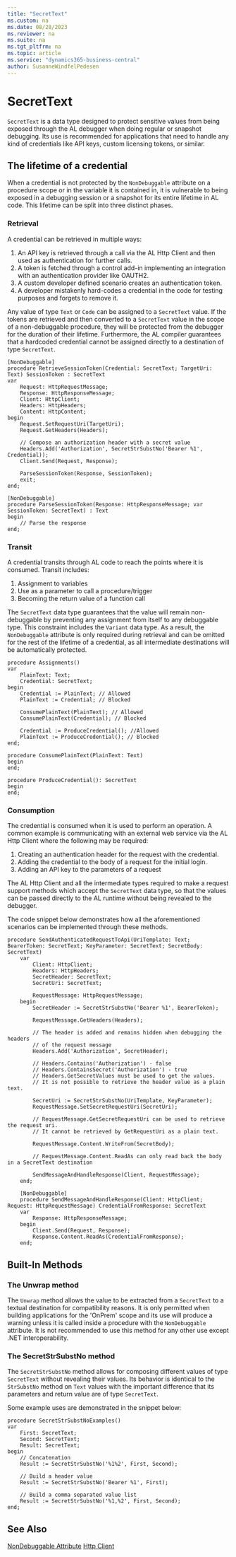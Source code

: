 ```yaml
---
title: "SecretText"
ms.custom: na
ms.date: 08/28/2023
ms.reviewer: na
ms.suite: na
ms.tgt_pltfrm: na
ms.topic: article
ms.service: "dynamics365-business-central"
author: SusanneWindfelPedesen
---
```


# SecretText

`SecretText` is a data type designed to protect sensitive values from being exposed through the AL debugger when doing regular or snapshot debugging. Its use is recommended for applications that need to handle any kind of credentials like API keys, custom licensing tokens, or similar.

## The lifetime of a credential

When a credential is not protected by the `NonDebuggable` attribute on a procedure scope or in the variable it is contained in, it is vulnerable to being exposed
in a debugging session or a snapshot for its entire lifetime in AL code. This lifetime can be split into three distinct phases.

### Retrieval

A credential can be retrieved in multiple ways:
1. An API key is retrieved through a call via the AL Http Client and then used as authentication for further calls.
2. A token is fetched through a control add-in implementing an integration with an authentication provider like OAUTH2.
3. A custom developer defined scenario creates an authentication token.
4. A developer mistakenly hard-codes a credential in the code for testing purposes and forgets to remove it.

Any value of type `Text` or `Code` can be assigned to a `SecretText` value. If the tokens are retrieved and then converted to a `SecretText` value in the scope of a non-debuggable procedure, they will be protected from the debugger for the duration of their lifetime. Furthermore, the AL compiler guarantees that a hardcoded credential cannot be assigned directly to a destination of type `SecretText`.

```
[NonDebuggable]
procedure RetrieveSessionToken(Credential: SecretText; TargetUri: Text) SessionToken : SecretText
var
    Request: HttpRequestMessage;
    Response: HttpResponseMessage;
    Client: HttpClient;
    Headers: HttpHeaders;
    Content: HttpContent;
begin
    Request.SetRequestUri(TargetUri);
    Request.GetHeaders(Headers);

    // Compose an authorization header with a secret value
    Headers.Add('Authorization', SecretStrSubstNo('Bearer %1', Credential));
    Client.Send(Request, Response);

    ParseSessionToken(Response, SessionToken);
    exit;
end;

[NonDebuggable]
procedure ParseSessionToken(Response: HttpResponseMessage; var SessionToken: SecretText) : Text
begin
    // Parse the response
end;
```

### Transit

A credential transits through AL code to reach the points where it is consumed. Transit includes:
1. Assignment to variables
2. Use as a parameter to call a procedure/trigger
3. Becoming the return value of a function call

The `SecretText` data type guarantees that the value will remain non-debuggable by preventing any assignment from itself to any
debuggable type. This constraint includes the `Variant` data type. As a result, the `NonDebuggable` attribute is only required during retrieval
and can be omitted for the rest of the lifetime of a credential, as all intermediate destinations will be automatically protected.

```
procedure Assignments()
var
    PlainText: Text;
    Credential: SecretText;
begin
    Credential := PlainText; // Allowed
    PlainText := Credential; // Blocked

    ConsumePlainText(PlainText); // Allowed
    ConsumePlainText(Credential); // Blocked

    Credential := ProduceCredential(); //Allowed
    PlainText := ProduceCredential(); // Blocked
end;

procedure ConsumePlainText(PlainText: Text)
begin
end;

procedure ProduceCredential(): SecretText
begin
end;
```

### Consumption

The credential is consumed when it is used to perform an operation. A common example is communicating with an external web service via the AL Http Client
where the following may be required:
1. Creating an authentication header for the request with the credential.
2. Adding the credential to the body of a request for the initial login.
3. Adding an API key to the parameters of a request

The AL Http Client and all the intermediate types required to make a request support methods which accept the `SecretText` data type,
so that the values can be passed directly to the AL runtime without being revealed to the debugger.

The code snippet below demonstrates how all the aforementioned scenarios can be implemented through these methods.

```
procedure SendAuthenticatedRequestToApi(UriTemplate: Text; BearerToken: SecretText; KeyParameter: SecretText; SecretBody: SecretText)
    var
        Client: HttpClient;
        Headers: HttpHeaders;
        SecretHeader: SecretText;
        SecretUri: SecretText;

        RequestMessage: HttpRequestMessage;
    begin
        SecretHeader := SecretStrSubstNo('Bearer %1', BearerToken);

        RequestMessage.GetHeaders(Headers);

        // The header is added and remains hidden when debugging the headers
        // of the request message
        Headers.Add('Authorization', SecretHeader);

        // Headers.Contains('Authorization') - false
        // Headers.ContainsSecret('Authorization') - true
        // Headers.GetSecretValues must be used to get the values.
        // It is not possible to retrieve the header value as a plain text.

        SecretUri := SecretStrSubstNo(UriTemplate, KeyParameter);
        RequestMessage.SetSecretRequestUri(SecretUri);

        // RequestMessage.GetSecretRequestUri can be used to retrieve the request uri.
        // It cannot be retrieved by GetRequestUri as a plain text.

        RequestMessage.Content.WriteFrom(SecretBody);

        // RequestMessage.Content.ReadAs can only read back the body in a SecretText destination

        SendMessageAndHandleResponse(Client, RequestMessage);
    end;

    [NonDebuggable]
    procedure SendMessageAndHandleResponse(Client: HttpClient; Request: HttpRequestMessage) CredentialFromResponse: SecretText
    var
        Response: HttpResponseMessage;
    begin
        Client.Send(Request, Response);
        Response.Content.ReadAs(CredentialFromResponse);
    end;
```

## Built-In Methods

### The Unwrap method

The `Unwrap` method allows the value to be extracted from a `SecretText` to a textual destination for compatibility reasons.
It is only permitted when building applications for the 'OnPrem' scope and its use will produce a warning unless it is called
inside a procedure with the `NonDebuggable` attribute. It is not recommended to use this method for any other use except .NET
interoperability.

### The SecretStrSubstNo method

The `SecretStrSubstNo` method allows for composing different values of type `SecretText` without revealing their values.
Its behavior is identical to the `StrSubstNo` method on `Text` values with the important difference that its parameters and return value
are of type `SecretText`.

Some example uses are demonstrated in the snippet below:

```
procedure SecretStrSubstNoExamples()
var
    First: SecretText;
    Second: SecretText;
    Result: SecretText;
begin
    // Concatenation
    Result := SecretStrSubstNo('%1%2', First, Second);

    // Build a header value
    Result := SecretStrSubstNo('Bearer %1', First);

    // Build a comma separated value list
    Result := SecretStrSubstNo('%1,%2', First, Second);
end;
```


## See Also  
[NonDebuggable Attribute](methods/devenv-nondebuggable-attribute.md)
[Http Client](methods-auto/httpclient/httpclient-data-type.md)
